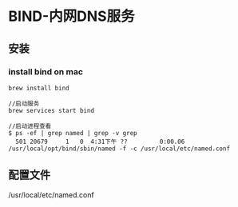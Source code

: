 # BIND-内网DNS服务
## 安装
### install bind on mac
```
brew install bind

//启动服务
brew services start bind

//启动进程查看
$ ps -ef | grep named | grep -v grep
  501 20679     1   0  4:31下午 ??         0:00.06 /usr/local/opt/bind/sbin/named -f -c /usr/local/etc/named.conf
```
## 配置文件

/usr/local/etc/named.conf 
